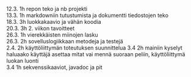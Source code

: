 12.3. 1h repon teko ja nb projekti  
13.3. 1h markdowniin tutustumista ja dokumentti tiedostojen teko  
18.3. 3h luokkakaavio ja vähän koodia  
20.3. 3h 2. viikon tavoitteet  
26.3. 1h vierekkäisten miinojen lasku  
26.3. 2h sovelluslogiikkaan metodeja ja testejä  
2.4. 2h käyttöliittymän toteutuksen suunnittelua 
3.4 2h mainiin kyselyt haluaako käyttäjä asettaa mitat vai mennä suoraan peliin, käyttöliittymä luokan luonti  
3.4 1h sekvenssikaaviot, javadoc ja pit  

